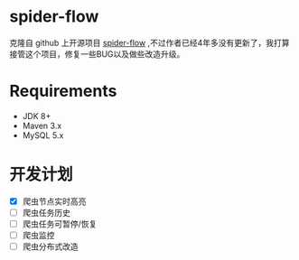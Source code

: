 # spider-flow

克隆自 github 上开源项目 <a target="_blank" href="https://github.com/ssssssss-team/spider-flow">spider-flow</a>
,不过作者已经4年多没有更新了，我打算接管这个项目，修复一些BUG以及做些改造升级。

# Requirements
+ JDK 8+
+ Maven 3.x
+ MySQL 5.x

# 开发计划
- [x] 爬虫节点实时高亮
- [ ] 爬虫任务历史
- [ ] 爬虫任务可暂停/恢复
- [ ] 爬虫监控
- [ ] 爬虫分布式改造
